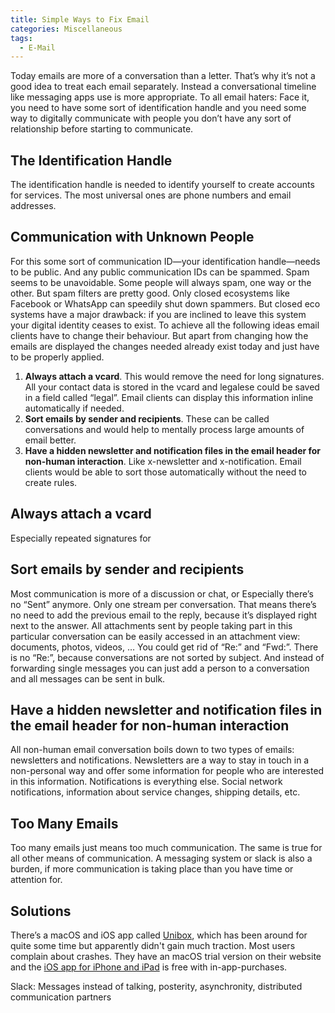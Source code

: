 ```yaml
---
title: Simple Ways to Fix Email
categories: Miscellaneous
tags:
  - E-Mail
---
```

Today emails are more of a conversation than a letter. That’s why it’s not a good idea to treat each email separately. Instead a conversational timeline like messaging apps use is more appropriate. To all email haters: Face it, you need to have some sort of identification handle and you need some way to digitally communicate with people you don’t have any sort of relationship before starting to communicate.

## The Identification Handle

The identification handle is needed to identify yourself to create accounts for services. The most universal ones are phone numbers and email addresses.

## Communication with Unknown People

For this some sort of communication ID—your identification handle—needs to be public. And any public communication IDs can be spammed. Spam seems to be unavoidable. Some people will always spam, one way or the other. But spam filters are pretty good. Only closed ecosystems like Facebook or WhatsApp can speedily shut down spammers. But closed eco systems have a major drawback: if you are inclined to leave this system your digital identity ceases to exist. To achieve all the following ideas email clients have to change their behaviour. But apart from changing how the emails are displayed the changes needed already exist today and just have to be properly applied.

1.  **Always attach a vcard**. This would remove the need for long signatures. All your contact data is stored in the vcard and legalese could be saved in a field called “legal”. Email clients can display this information inline automatically if needed.
2.  **Sort emails by sender and recipients**. These can be called conversations and would help to mentally process large amounts of email better.
3.  **Have a hidden newsletter and notification files in the email header for non-human interaction**. Like x-newsletter and x-notification. Email clients would be able to sort those automatically without the need to create rules.

## Always attach a vcard

Especially repeated signatures for

## Sort emails by sender and recipients

Most communication is more of a discussion or chat, or Especially there’s no “Sent” anymore. Only one stream per conversation. That means there’s no need to add the previous email to the reply, because it’s displayed right next to the answer. All attachments sent by people taking part in this particular conversation can be easily accessed in an attachment view: documents, photos, videos, … You could get rid of “Re:” and “Fwd:”. There is no “Re:”, because conversations are not sorted by subject. And instead of forwarding single messages you can just add a person to a conversation and all messages can be sent in bulk.

## Have a hidden newsletter and notification files in the email header for non-human interaction

All non-human email conversation boils down to two types of emails: newsletters and notifications. Newsletters are a way to stay in touch in a non-personal way and offer some information for people who are interested in this information. Notifications is everything else. Social network notifications, information about service changes, shipping details, etc.

## Too Many Emails

Too many emails just means too much communication. The same is true for all other means of communication. A messaging system or slack is also a burden, if more communication is taking place than you have time or attention for.

## Solutions

There’s a macOS and iOS app called [Unibox](https://www.uniboxapp.com/), which has been around for quite some time but apparently didn't gain much traction. Most users complain about crashes. They have an macOS trial version on their website and the [iOS app for iPhone and iPad](https://itunes.apple.com/app/unibox/id933879046?mt=8) is free with in-app-purchases.

Slack: Messages instead of talking, posterity, asynchronity, distributed communication partners

